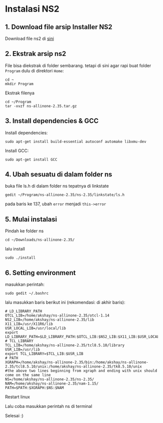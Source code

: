 # Instalasi NS2
## 1. Download file arsip Installer NS2
Download file ns2 di [sini](http://sourceforge.net/projects/nsnam/files/latest/download)
## 2. Ekstrak arsip ns2
File bisa diekstrak di folder sembarang. tetapi di sini agar rapi buat folder `Program` dulu di direktori `Home`:
	
	cd ~
	mkdir Program
Ekstrak filenya
	
	cd ~/Program
	tar -xvzf ns-allinone-2.35.tar.gz

## 3. Install dependencies & GCC
Install dependencies:
	
	sudo apt-get install build-essential autoconf automake libxmu-dev
Install GCC:
	
	sudo apt-get install GCC

## 4. Ubah sesuatu di dalam folder ns
buka file ls.h di dalam folder ns tepatnya di linkstate

	gedit ~/Program/ns-allinone-2.35/ns-2.35/linkstate/ls.h
pada baris ke 137, ubah `error` menjadi `this->error`

## 5. Mulai instalasi
Pindah ke folder ns

	cd ~/Downloads/ns-allinone-2.35/
lalu install

	sudo ./install

## 6. Setting environment
masukkan perintah:

	sudo gedit ~/.bashrc
lalu masukkan baris berikut ini (rekomendasi: di akhir baris):

	# LD_LIBRARY_PATH
	OTCL_LIB=/home/akshay/ns-allinone-2.35/otcl-1.14
	NS2_LIB=/home/akshay/ns-allinone-2.35/lib
	X11_LIB=/usr/X11R6/lib
	USR_LOCAL_LIB=/usr/local/lib
	export LD_LIBRARY_PATH=$LD_LIBRARY_PATH:$OTCL_LIB:$NS2_LIB:$X11_LIB:$USR_LOCAL_LIB
	# TCL_LIBRARY
	TCL_LIB=/home/akshay/ns-allinone-2.35/tcl8.5.10/library
	USR_LIB=/usr/lib
	export TCL_LIBRARY=$TCL_LIB:$USR_LIB
	# PATH
	XGRAPH=/home/akshay/ns-allinone-2.35/bin:/home/akshay/ns-allinone-2.35/tcl8.5.10/unix:/home/akshay/ns-allinone-2.35/tk8.5.10/unix
	#the above two lines beginning from xgraph and ending with unix should come on the same line
	NS=/home/akshay/ns-allinone-2.35/ns-2.35/ 
	NAM=/home/akshay/ns-allinone-2.35/nam-1.15/ 
	PATH=$PATH:$XGRAPH:$NS:$NAM

Restart linux

Lalu coba masukkan perintah ns di terminal

Selesai :)
